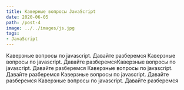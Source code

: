 ```yaml
---
title: Каверные вопросы JavaScript
date: 2020-06-05
path: /post-4
image: ../../images/js.jpg
tags:
- JavaScript
---
```

Каверзные вопросы по javascript. Давайте разберемся Каверзные вопросы по javascript. Давайте разберемсяКаверзные вопросы по javascript. Давайте разберемся Каверзные вопросы по javascript. Давайте разберемся Каверзные вопросы по javascript. Давайте разберемся Каверзные вопросы по javascript. Давайте разберемся